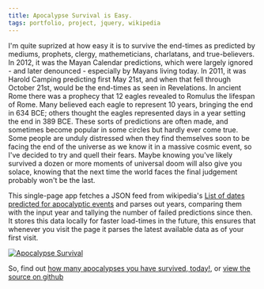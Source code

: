 ```yaml
---
title: Apocalypse Survival is Easy.
tags: portfolio, project, jquery, wikipedia
---
```



I'm quite suprized at how easy it is to survive the end-times as predicted by mediums, prophets, clergy, mathemeticians, charlatans, and true-believers.
In 2012, it was the Mayan Calendar predictions, which were largely ignored - and later denounced - especially by Mayans living today.
In 2011, it was Harold Camping predicting first May 21st, and when that fell through October 21st, would be the end-times as seen in Revelations.
In ancient Rome there was a prophecy that 12 eagles revealed to Romulus the lifespan of Rome. 
Many believed each eagle to represent 10 years, bringing the end in 634 BCE; others thought the eagles represented days in a year setting the end in 389 BCE.
These sorts of predictions are often made, and sometimes become popular in some circles but hardly ever come true.
Some people are unduly distressed when they find themselves soon to be facing the end of the universe as we know it in a massive cosmic event, so I've decided to try and quell their fears.
Maybe knowing you've likely survived a dozen or more moments of universal doom will also give you solace, knowing that the next time the world faces the final judgement probably won't be the last.

This single-page app fetches a JSON feed from wikipedia's [List of dates predicted for apocalyptic events][2] and parses out years, comparing them with the input year and tallying the number of failed predictions since then.
It stores this data locally for faster load-times in the future, this ensures that whenever you visit the page it parses the latest available data as of your first visit.

[![Apocalypse Survival](http://i.imgur.com/lkl8JL6.png)][1]

So, find out [how many apocalypses you have survived, today!][1], or [view the source on github][3]

[1]: /demos/How_Many_Apocalypses_Have_I_Survived.html
[2]: https://en.wikipedia.org/wiki/List_of_dates_predicted_for_apocalyptic_events
[3]: https://github.com/JKirchartz/demos/blob/gh-pages/How_Many_Apocalypses_Have_I_Survived.html
